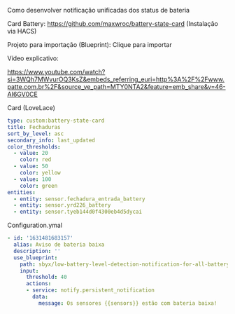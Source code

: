 Como desenvolver notificação unificadas dos status de bateria

Card Battery: https://github.com/maxwroc/battery-state-card (Instalação via HACS)

Projeto para importação (Blueprint): Clique para importar

Vídeo explicativo: 

https://www.youtube.com/watch?si=3WQh7MWvurOQ3KsZ&embeds_referring_euri=http%3A%2F%2Fwww.patte.com.br%2F&source_ve_path=MTY0NTA2&feature=emb_share&v=46-AI6GV0CE

Card (LoveLace)

``` yaml
type: custom:battery-state-card
title: Fechaduras
sort_by_level: asc
secondary_info: last_updated
color_thresholds:
  - value: 20
    color: red
  - value: 50
    color: yellow
  - value: 100
    color: green
entities:
  - entity: sensor.fechadura_entrada_battery
  - entity: sensor.yrd226_battery
  - entity: sensor.tyeb144d0f4300eb4d5dycai
```

Configuration.ymal 

``` yaml
- id: '1631481683157'
  alias: Aviso de bateria baixa
  description: ''
  use_blueprint:
    path: sbyx/low-battery-level-detection-notification-for-all-battery-sensors.yaml
    input:
      threshold: 40
      actions:
      - service: notify.persistent_notification
        data:
          message: Os sensores {{sensors}} estão com bateria baixa!
```
